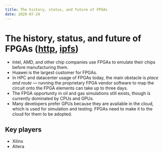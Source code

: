 ```yaml
---
title: The history, status, and future of FPGAs
date: 2020-07-24
---
```


# The history, status, and future of FPGAs ([http](https://queue.acm.org/detail.cfm?id=3411759), [ipfs](https://ipfs.io/ipfs/QmPDH7YmRUFrLnxc9ahSJfEAoEog4s3tAQznaAy2wjtrba))

* Intel, AMD, and other chip companies use FPGAs to emulate their chips before manufacturing them.
* Huawei is the largest customer for FPGAs.
* In HPC and datacenter usage of FPGAs today, the main obstacle is _place and route_ &mdash; running the proprietary FPGA vendor software to map the circuit onto the FPGA elements can take up to three days.
* The FPGA opportunity in oil and gas simulations still exists, though is currently dominated by CPUs and GPUs.
* Many developers prefer GPUs because they are available in the cloud, which is used for simulation and testing. FPGAs need to make it to the cloud for them to be adopted.


## Key players
* Xilinx
* Altera
